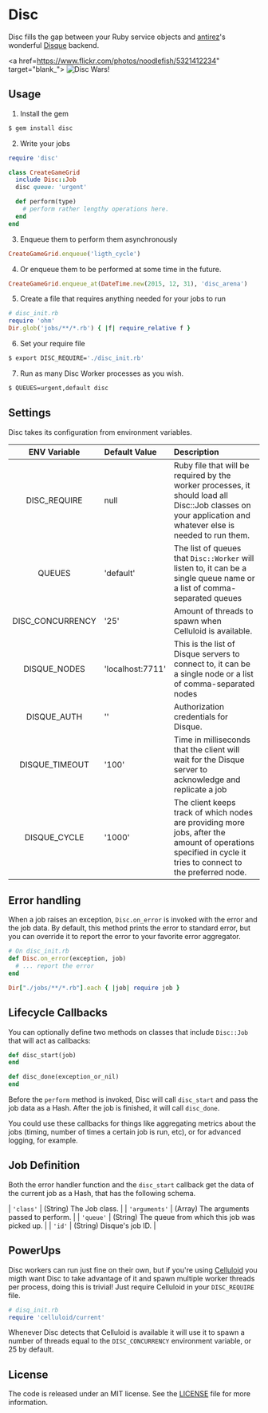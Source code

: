 # Disc

Disc fills the gap between your Ruby service objects and [antirez](http://antirez.com/)'s wonderful [Disque](https://github.com/antirez/disque) backend.

<a href=https://www.flickr.com/photos/noodlefish/5321412234" target="blank_">
![Disc Wars!](https://cloud.githubusercontent.com/assets/437/8634016/b63ee0f8-27e6-11e5-9a78-51921bd32c88.jpg)
</a>

## Usage

1.  Install the gem

  ```bash
  $ gem install disc
  ```

2. Write your jobs

  ```ruby
  require 'disc'

  class CreateGameGrid
    include Disc::Job
    disc queue: 'urgent'

    def perform(type)
      # perform rather lengthy operations here.
    end
  end
  ```

3. Enqueue them to perform them asynchronously

  ```ruby
  CreateGameGrid.enqueue('ligth_cycle')
  ```

4. Or enqueue them to be performed at some time in the future.

  ```ruby
  CreateGameGrid.enqueue_at(DateTime.new(2015, 12, 31), 'disc_arena')
  ```

5. Create a file that requires anything needed for your jobs to run

  ```ruby
# disc_init.rb
  require 'ohm'
  Dir.glob('jobs/**/*.rb') { |f| require_relative f }
  ```

6. Set your require file

  ```bash
  $ export DISC_REQUIRE='./disc_init.rb'
  ```

7. Run as many Disc Worker processes as you wish.

  ```bash
  $ QUEUES=urgent,default disc
  ```

## Settings

Disc takes its configuration from environment variables.

| ENV Variable     |  Default Value   | Description
|:----------------:|:-----------------|:------------|
| DISC_REQUIRE     | null             | Ruby file that will be required by the worker processes, it should load all Disc::Job classes on your application and whatever else is needed to run them.
| QUEUES           | 'default'        | The list of queues that `Disc::Worker` will listen to, it can be a single queue name or a list of comma-separated queues |
| DISC_CONCURRENCY | '25'             | Amount of threads to spawn when Celluloid is available. |
| DISQUE_NODES     | 'localhost:7711' | This is the list of Disque servers to connect to, it can be a single node or a list of comma-separated nodes |
| DISQUE_AUTH      | ''               | Authorization credentials for Disque. |
| DISQUE_TIMEOUT   | '100'            | Time in milliseconds that the client will wait for the Disque server to acknowledge and replicate a job |
| DISQUE_CYCLE     | '1000'           | The client keeps track of which nodes are providing more jobs, after the amount of operations specified in cycle it tries to connect to the preferred node. |

## Error handling

When a job raises an exception, `Disc.on_error` is invoked with the error and
the job data. By default, this method prints the error to standard error, but
you can override it to report the error to your favorite error aggregator.

``` ruby
# On disc_init.rb
def Disc.on_error(exception, job)
  # ... report the error
end

Dir["./jobs/**/*.rb"].each { |job| require job }
```

## Lifecycle Callbacks

You can optionally define two methods on classes that include `Disc::Job` that
will act as callbacks:

``` ruby
def disc_start(job)
end

def disc_done(exception_or_nil)
end
```

Before the `perform` method is invoked, Disc will call `disc_start` and pass the
job data as a Hash. After the job is finished, it will call `disc_done`.

You could use these callbacks for things like aggregating metrics about the jobs
(timing, number of times a certain job is run, etc), or for advanced logging,
for example.

## Job Definition

Both the error handler function and the `disc_start` callback get the data of
the current job as a Hash, that has the following schema.

| `'class'`     | (String) The Job class.                               |
| `'arguments'` | (Array) The arguments passed to perform.              |
| `'queue'`     | (String) The queue from which this job was picked up. |
| `'id'`        | (String) Disque's job ID.                             |

## PowerUps

Disc workers can run just fine on their own, but if you're using
[Celluloid](https://github.com/celluloid/celluloid) you migth want Disc to take
advantage of it and spawn multiple worker threads per process, doing this is
trivial! Just require Celluloid in your `DISC_REQUIRE` file.

```ruby
# disq_init.rb
require 'celluloid/current'
```

Whenever Disc detects that Celluloid is available it will use it to  spawn a
number of threads equal to the `DISC_CONCURRENCY` environment variable, or 25 by
default.

## License

The code is released under an MIT license. See the [LICENSE](./LICENSE) file for
more information.
